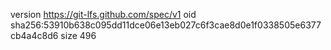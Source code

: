version https://git-lfs.github.com/spec/v1
oid sha256:53910b638c095dd11dce06e13eb027c6f3cae8d0e1f0338505e6377cb4a4c8d6
size 496
